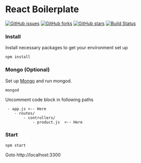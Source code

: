 # React Boilerplate
[![GitHub issues](https://img.shields.io/github/issues/vemuez/react-boilerplate.svg)](https://github.com/vemuez/react-boilerplate/issues)
[![GitHub forks](https://img.shields.io/github/forks/vemuez/react-boilerplate.svg)](https://github.com/vemuez/react-boilerplate/network)
[![GitHub stars](https://img.shields.io/github/stars/vemuez/react-boilerplate.svg)](https://github.com/vemuez/react-boilerplate/stargazers)
[![Build Status](https://travis-ci.org/vemuez/react-boilerplate.svg?branch=feature/mongoose)](https://travis-ci.org/vemuez/react-boilerplate)


### Install
Install necessary packages to get your environment set up
```
npm install
```

### Mongo (Optional)
Set up [Mongo](https://docs.mongodb.com/manual/installation/) and run mongod.
```
mongod
```
Uncomment code block in following paths
```
 - app.js <-- Here
    - routes/
        - controllers/
            - product.js  <-- Here
```
### Start
```
npm start
```
Goto http://localhost:3300
